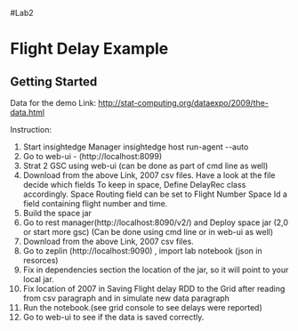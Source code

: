 #Lab2

# Flight Delay Example
## Getting Started


Data for the demo
Link:  http://stat-computing.org/dataexpo/2009/the-data.html

Instruction:
1. Start insightedge Manager 
    insightedge host run-agent --auto
2. Go to web-ui - (http://localhost:8099)
3. Strat 2 GSC using web-ui (can be done as part of cmd line as well)
4. Download from the above Link, 2007 csv files.
   Have a look at the file decide which fields  To keep in space, 
   Define DelayRec class accordingly.
   Space Routing field can be set to Flight Number
   Space Id a field containing flight number and time.  
5. Build the space jar 
6. Go to rest manager(http://localhost:8090/v2/) and Deploy space jar (2,0 or start more gsc)
(Can be done using cmd line or in web-ui as well)
5. Download from the above Link, 2007 csv files.
7. Go to zeplin (http://localhost:9090) , import lab notebook (json in resorces)
8. Fix in dependencies section the location of the jar, so it will point to your local jar.
9. Fix location of 2007 in Saving Flight delay RDD to the Grid after reading from csv paragraph and in simulate new data paragraph
10. Run the notebook.(see grid console to see delays were reported)
11. Go to web-ui to see if the data is saved correctly.


